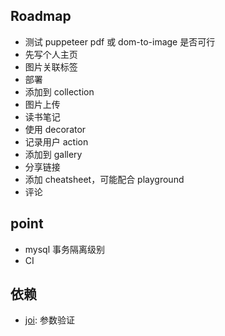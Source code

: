 ## Roadmap

- 测试 puppeteer pdf 或 dom-to-image 是否可行
- 先写个人主页
- 图片关联标签
- 部署
- 添加到 collection
- 图片上传
- 读书笔记
- 使用 decorator
- 记录用户 action
- 添加到 gallery
- 分享链接
- 添加 cheatsheet，可能配合 playground
- 评论

## point

- mysql 事务隔离级别
- CI

## 依赖

- [joi](https://github.com/hapijs/joi): 参数验证
